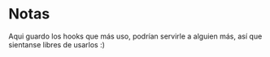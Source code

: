 # Notas

Aqui guardo los hooks que más uso, podrían servirle
a alguien más, así que sientanse libres de usarlos :)

